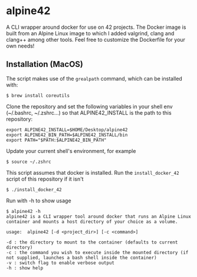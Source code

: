 # alpine42

A CLI wrapper around docker for use on 42 projects. The Docker image is built from an Alpine Linux image to which I added valgrind, clang and clang++ among other tools. Feel free to customize the Dockerfile for your own needs!

## Installation (MacOS)

The script makes use of the `grealpath` command, which can be installed with:
```
$ brew install coreutils
```

Clone the repository and set the following variables in your shell env (~/.bashrc, ~/.zshrc...) so that ALPINE42_INSTALL is the path to this repository:

```
export ALPINE42_INSTALL=$HOME/Desktop/alpine42
export ALPINE42_BIN_PATH=$ALPINE42_INSTALL/bin
export PATH="$PATH:$ALPINE42_BIN_PATH"
```

Update your current shell's environment, for example
```
$ source ~/.zshrc
```

This script assumes that docker is installed. Run the `install_docker_42` script of this repository if it isn't
```
$ ./install_docker_42
```

Run with -h to show usage
```
$ alpine42 -h
alpine42 is a CLI wrapper tool around docker that runs an Alpine Linux container and mounts a host directory of your choice as a volume.

usage:  alpine42 [-d <project_dir>] [-c <command>]

-d : the directory to mount to the container (defaults to current directory)
-c : the command you wish to execute inside the mounted directory (if not supplied, launches a bash shell inside the container)
-v : switch flag to enable verbose output
-h : show help

```
